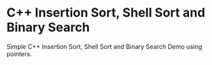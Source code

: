 # C++ Insertion Sort, Shell Sort and Binary Search

Simple C++ Insertion Sort, Shell Sort and Binary Search Demo using pointers.
